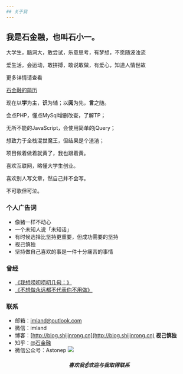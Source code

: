 ```yaml
---
## 关于我
---
```


## 我是石金融，也叫石小一。

大学生，脑洞大，敢尝试，乐意思考，有梦想，不愿随波浊流

爱生活，会运动，敢拼搏，敢说敢做，有爱心，知道人情世故

更多详情请查看

[石金融的简历](https://resume.shijinrong.cn)

现在以**学**为主，**识**为辅；以**阅**为先，**言**之随。

会点PHP，懂点MySql增删改查，了解TP；

无所不能的JavaScript，会使用简单的jQuery；

想致力于全栈混世魔王，但结果是个渣渣；

项目做着做着就黄了，我也跟着黄。

喜欢互联网，略懂大学生创业。

喜欢别人写文章，然自己并不会写。

不可歌但可泣。



### 个人广告词

- 像猪一样不动心
- 一个未知人说「未知话」
- 有时候选择比坚持更重要，但成功需要的坚持
- 视己慎独
- 坚持做自己喜欢的事是一件十分痛苦的事情

### 曾经

- [《我想唠叨唠叨几句：》](http://mp.weixin.qq.com/s?__biz=MzI1MDA0MDU1Nw==&mid=208872417&idx=1&sn=787f636ec45690cf4506fe130be43c58#rd)
- [《不想做永远都不代表你不用做》](http://mp.weixin.qq.com/s?__biz=MzI1MDA0MDU1Nw==&mid=400257374&idx=1&sn=d04cf303b17b219bfab8e73efad873a1#rd)


### 联系
- 邮箱：<imland@outlook.com>
- 微信：imland
- 博客：[http://blog.shijinrong.cn](http://blog.shijinrong.cn)  **视己慎独**
- 知乎：[@石金融](https://www.zhihu.com/people/imland) 
- 微信公众号：Astonep
![](http://7xpqdb.com1.z0.glb.clouddn.com/astonepshijishendu.jpg)

<h5 align = "center">喜欢我☝欢迎与我取得联系</h5>

